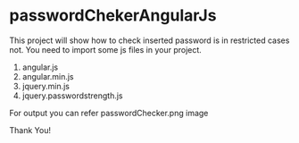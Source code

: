 # passwordChekerAngularJs
This project will show how to check inserted password is in restricted cases not. 
You need to import some js files in your project.
1. angular.js
2. angular.min.js
3. jquery.min.js
4. jquery.passwordstrength.js

For output you can refer passwordChecker.png image

Thank You!
